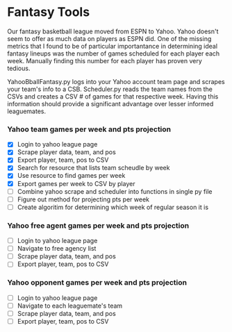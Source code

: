 # Fantasy Tools

Our fantasy basketball league moved from ESPN to Yahoo. Yahoo doesn't seem to offer as much data on players as ESPN did. One of the missing metrics that I found to be of particular importantance in determining ideal fantasy lineups was the number of games scheduled for each player each week. Manually finding this number for each player has proven very tedious.

YahooBballFantasy.py logs into your Yahoo account team page and scrapes your team's info to a CSB.
Scheduler.py reads the team names from the CSVs and creates a CSV # of games for that respective week.
Having this information should provide a significant advantage over lesser informed leaguemates.

### Yahoo team games per week and pts projection

- [x] Login to yahoo league page
- [x] Scrape player data, team, and pos
- [X] Export player, team, pos to CSV
- [X] Search for resource that lists team scheudle by week
- [X] Use resource to find games per week
- [X] Export games per week to CSV by player
- [ ] Combine yahoo scrape and scheduler into functions in single py file
- [ ] Figure out method for projecting pts per week
- [ ] Create algoritim for determining which week of regular season it is

### Yahoo free agent games per week and pts projection

- [ ] Login to yahoo league page
- [ ] Navigate to free agency list
- [ ] Scrape player data, team, and pos
- [ ] Export player, team, pos to CSV

### Yahoo opponent games per week and pts projection

- [ ] Login to yahoo league page
- [ ] Navigate to each leaguemate's team
- [ ] Scrape player data, team, and pos
- [ ] Export player, team, pos to CSV
